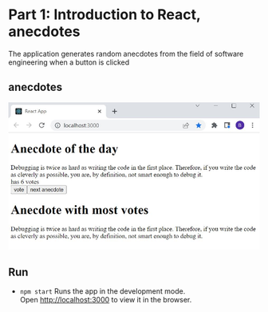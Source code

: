 # Part 1: Introduction to React, anecdotes

The application generates random anecdotes from the field of software engineering when a button is clicked

## anecdotes

![](anecdotes.JPG)

## Run 
- `npm start`
Runs the app in the development mode.<br />
Open [http://localhost:3000](http://localhost:3000) to view it in the browser.